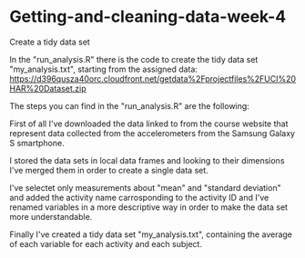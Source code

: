 # Getting-and-cleaning-data-week-4
Create a tidy data set

In the "run_analysis.R" there is the code to create the tidy data set "my_analysis.txt", starting from the assigned data:  https://d396qusza40orc.cloudfront.net/getdata%2Fprojectfiles%2FUCI%20HAR%20Dataset.zip

The steps you can find in the "run_analysis.R" are the following:

First of all I've downloaded the data linked to from the course website that represent data collected from the accelerometers from the Samsung Galaxy S smartphone.

I stored the data sets in local data frames and looking to their dimensions I've merged them in order to create a single data set.

I've selectet only measurements about "mean" and "standard deviation" and added the activity name carrosponding to the activity ID and I've renamed variables in a more descriptive way in order to make the data set more understandable.

Finally I've created a tidy data set "my_analysis.txt", containing the average of each variable for each activity and each subject.
